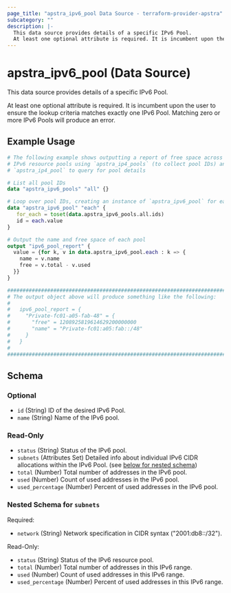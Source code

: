 ```yaml
---
page_title: "apstra_ipv6_pool Data Source - terraform-provider-apstra"
subcategory: ""
description: |-
  This data source provides details of a specific IPv6 Pool.
  At least one optional attribute is required. It is incumbent upon the user to ensure the lookup criteria matches exactly one IPv6 Pool. Matching zero or more IPv6 Pools will produce an error.
---
```


# apstra_ipv6_pool (Data Source)

This data source provides details of a specific IPv6 Pool.

At least one optional attribute is required. It is incumbent upon the user to ensure the lookup criteria matches exactly one IPv6 Pool. Matching zero or more IPv6 Pools will produce an error.

## Example Usage

```terraform
# The following example shows outputting a report of free space across all
# IPv6 resource pools using `apstra_ip4_pools` (to collect pool IDs) and
# `apstra_ip4_pool` to query for pool details

# List all pool IDs
data "apstra_ipv6_pools" "all" {}

# Loop over pool IDs, creating an instance of `apstra_ipv6_pool` for each.
data "apstra_ipv6_pool" "each" {
   for_each = toset(data.apstra_ipv6_pools.all.ids)
   id = each.value
}

# Output the name and free space of each pool
output "ipv6_pool_report" {
  value = {for k, v in data.apstra_ipv6_pool.each : k => {
    name = v.name
    free = v.total - v.used
  }}
}

############################################################################
# The output object above will produce something like the following:
#
#   ipv6_pool_report = {
#     "Private-fc01-a05-fab-48" = {
#       "free" = 1208925819614629200000000
#       "name" = "Private-fc01:a05:fab::/48"
#     }
#   }
#
############################################################################
```

<!-- schema generated by tfplugindocs -->
## Schema

### Optional

- `id` (String) ID of the desired IPv6 Pool.
- `name` (String) Name of the IPv6 pool.

### Read-Only

- `status` (String) Status of the IPv6 pool.
- `subnets` (Attributes Set) Detailed info about individual IPv6 CIDR allocations within the IPv6 Pool. (see [below for nested schema](#nestedatt--subnets))
- `total` (Number) Total number of addresses in the IPv6 pool.
- `used` (Number) Count of used addresses in the IPv6 pool.
- `used_percentage` (Number) Percent of used addresses in the IPv6 pool.

<a id="nestedatt--subnets"></a>
### Nested Schema for `subnets`

Required:

- `network` (String) Network specification in CIDR syntax ("2001:db8::/32").

Read-Only:

- `status` (String) Status of the IPv6 resource pool.
- `total` (Number) Total number of addresses in this IPv6 range.
- `used` (Number) Count of used addresses in this IPv6 range.
- `used_percentage` (Number) Percent of used addresses in this IPv6 range.
